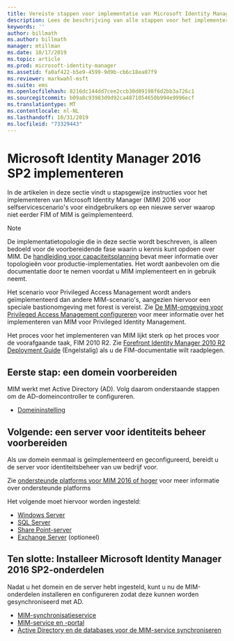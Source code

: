 ```yaml
---
title: Vereiste stappen voor implementatie van Microsoft Identity Manager 2016 | Microsoft Docs
description: Lees de beschrijving van alle stappen voor het implementeren van Microsoft Identity Manager 2016, van het voorbereiden van de omgeving tot het configureren van de portals.
keywords: ''
author: billmath
ms.author: billmath
manager: mtillman
ms.date: 10/17/2019
ms.topic: article
ms.prod: microsoft-identity-manager
ms.assetid: fa0af422-b5e9-4599-9d9b-cb6c18ea07f9
ms.reviewer: markwahl-msft
ms.suite: ems
ms.openlocfilehash: 8216dc144dd7cee2ccb30d89198f6d2bb3a726c1
ms.sourcegitcommit: b09a8c93983d9d92ca4871054650b994e9996ecf
ms.translationtype: MT
ms.contentlocale: nl-NL
ms.lasthandoff: 10/31/2019
ms.locfileid: "73329443"
---
```

# <a name="deploy-microsoft-identity-manager-2016-sp2"></a>Microsoft Identity Manager 2016 SP2 implementeren
In de artikelen in deze sectie vindt u stapsgewijze instructies voor het implementeren van Microsoft Identity Manager (MIM) 2016 voor selfservicescenario's voor eindgebruikers op een nieuwe server waarop niet eerder FIM of MIM is geïmplementeerd.

> [!NOTE]
> De implementatietopologie die in deze sectie wordt beschreven, is alleen bedoeld voor de voorbereidende fase waarin u kennis kunt opdoen over MIM.  De [handleiding voor capaciteitsplanning](capacity-planning-guide.md) bevat meer informatie over topologieën voor productie-implementaties.  Het wordt aanbevolen om die documentatie door te nemen voordat u MIM implementeert en in gebruik neemt.

Het scenario voor Privileged Access Management wordt anders geïmplementeerd dan andere MIM-scenario's, aangezien hiervoor een speciale bastionomgeving met forest is vereist.  Zie [De MIM-omgeving voor Privileged Access Management configureren](./pam/configuring-mim-environment-for-pam.md) voor meer informatie over het implementeren van MIM voor Privileged Identity Management.

Het proces voor het implementeren van MIM lijkt sterk op het proces voor de voorafgaande taak, FIM 2010 R2. Zie [Forefront Identity Manager 2010 R2 Deployment Guide](https://technet.microsoft.com/library/jj134310) (Engelstalig) als u de FIM-documentatie wilt raadplegen.

## <a name="first-prepare-a-domain"></a>Eerste stap: een domein voorbereiden
MIM werkt met Active Directory (AD). Volg daarom onderstaande stappen om de AD-domeincontroller te configureren.
- [Domeininstelling](preparing-domain.md)


## <a name="next-prepare-an-identity-management-servers"></a>Volgende: een server voor identiteits beheer voorbereiden
Als uw domein eenmaal is geïmplementeerd en geconfigureerd, bereidt u de server voor identiteitsbeheer van uw bedrijf voor.

Zie [ondersteunde platforms voor MIM 2016 of hoger](microsoft-identity-manager-2016-supported-platforms.md) voor meer informatie over ondersteunde platforms

 Het volgende moet hiervoor worden ingesteld:
- [Windows Server](prepare-server-ws2016.md)
- [SQL Server](prepare-server-sql2016.md)
- [Share Point-server](prepare-server-sharepoint.md)
- [Exchange Server](prepare-server-exchange.md) (optioneel)

## <a name="finally-install-microsoft-identity-manager-2016-sp2-components"></a>Ten slotte: Installeer Microsoft Identity Manager 2016 SP2-onderdelen
Nadat u het domein en de server hebt ingesteld, kunt u nu de MIM-onderdelen installeren en configureren zodat deze kunnen worden gesynchroniseerd met AD.
- [MIM-synchronisatieservice](install-mim-sync.md)
- [MIM-service en -portal](install-mim-service-portal.md)
- [Active Directory en de databases voor de MIM-service synchroniseren](install-mim-sync-ad-service.md)

